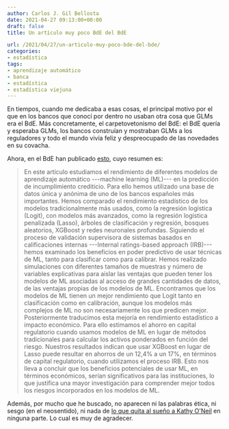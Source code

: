 ```yaml
---
author: Carlos J. Gil Bellosta
date: 2021-04-27 09:13:00+00:00
draft: false
title: Un artículo muy poco BdE del BdE

url: /2021/04/27/un-articulo-muy-poco-bde-del-bde/
categories:
- estadística
tags:
- aprendizaje automático
- banca
- estadística
- estadística viejuna
---
```


En tiempos, cuando me dedicaba a esas cosas, el principal motivo por el que en los bancos que conocí por dentro no usaban otra cosa que GLMs era el BdE. Más concretamente, el carpetovetonismo del BdE: el BdE quería y esperaba GLMs, los bancos construían y mostraban GLMs a los reguladores y todo el mundo vivía feliz y despreocupado de las novedades en su covacha.

Ahora, en el BdE  han publicado [esto](https://www.bde.es/f/webbde/SES/Secciones/Publicaciones/PublicacionesSeriadas/DocumentosTrabajo/21/Files/dt2105e.pdf), cuyo resumen es:

>En este artículo estudiamos el rendimiento de diferentes modelos de aprendizaje automático ---machine learning (ML)--- en la predicción de incumplimiento crediticio. Para ello hemos utilizado una base de datos única y anónima de uno de los bancos españoles más importantes. Hemos comparado el rendimiento estadístico de los modelos tradicionalmente más usados, como la regresión logística (Logit), con modelos más avanzados, como la regresión logística penalizada (Lasso), árboles de clasificación y regresión, bosques aleatorios, XGBoost y redes neuronales profundas. Siguiendo el proceso de validación supervisora de sistemas basados en calificaciones internas ---Internal ratings-based approach (IRB)--- hemos examinado los beneficios en poder predictivo de usar técnicas de ML, tanto para clasificar como para calibrar. Hemos realizado simulaciones con diferentes tamaños de muestras y número de variables explicativas para aislar las ventajas que pueden tener los modelos de ML asociadas al acceso de grandes cantidades de datos, de las ventajas propias de los modelos de ML. Encontramos que los modelos de ML tienen un mejor rendimiento que Logit tanto en clasificación como en calibración, aunque los modelos más complejos de ML no son necesariamente los que predicen mejor. Posteriormente traducimos esta mejoría en rendimiento estadístico a impacto económico. Para ello estimamos el ahorro en capital regulatorio cuando usamos modelos de ML en lugar de métodos tradicionales para calcular los activos ponderados en función del riesgo. Nuestros resultados indican que usar XGBoost en lugar de Lasso puede resultar en ahorros de un 12,4% a un 17%, en términos de capital regulatorio, cuando utilizamos el proceso IRB. Esto nos lleva a concluir que los beneficios potenciales de usar ML, en términos económicos, serían significativos para las instituciones, lo que justifica una mayor investigación para comprender mejor todos los riesgos incorporados en los modelos de ML.

Además, por mucho que he buscado, no aparecen ni las palabras ética, ni sesgo (en el neosentido), ni nada de [lo que quita al sueño a Kathy O'Neil](https://www.youtube.com/watch?v=51VQCHv-Gr8) en ninguna parte. Lo cual es muy de agradecer.